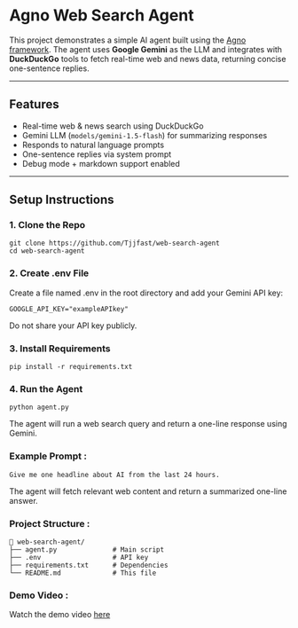 # Agno Web Search Agent

This project demonstrates a simple AI agent built using the [Agno framework](https://docs.agno.com). The agent uses **Google Gemini** as the LLM and integrates with **DuckDuckGo** tools to fetch real-time web and news data, returning concise one-sentence replies.

---

## Features

-  Real-time web & news search using DuckDuckGo
-  Gemini LLM (`models/gemini-1.5-flash`) for summarizing responses
-  Responds to natural language prompts
-  One-sentence replies via system prompt
-  Debug mode + markdown support enabled

---

## Setup Instructions

### 1. Clone the Repo

```
git clone https://github.com/Tjjfast/web-search-agent
cd web-search-agent
```
### 2. Create .env File
Create a file named .env in the root directory and add your Gemini API key:
```
GOOGLE_API_KEY="exampleAPIkey"
```
Do not share your API key publicly.
### 3. Install Requirements
```
pip install -r requirements.txt
```
### 4. Run the Agent
```
python agent.py
```
The agent will run a web search query and return a one-line response using Gemini.

### Example Prompt :
```
Give me one headline about AI from the last 24 hours.
```
The agent will fetch relevant web content and return a summarized one-line answer.

### Project Structure :
```
📁 web-search-agent/
├── agent.py              # Main script
├── .env                  # API key 
├── requirements.txt      # Dependencies
└── README.md             # This file
```
### Demo Video :
Watch the demo video [here](https://drive.google.com/file/d/14wySShbcZVO-UGQ_--m-e0WNU1mD0Sp8/view?usp=sharing)
